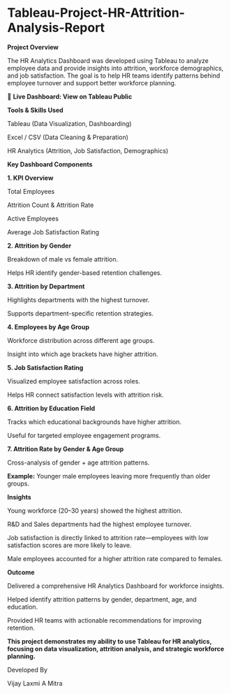 # Tableau-Project-HR-Attrition-Analysis-Report

**Project Overview**

The HR Analytics Dashboard was developed using Tableau to analyze employee data and provide insights into attrition, workforce demographics, and job satisfaction. The goal is to help HR teams identify patterns behind employee turnover and support better workforce planning.

🔗 **Live Dashboard: View on Tableau Public**

**Tools & Skills Used**

Tableau (Data Visualization, Dashboarding)

Excel / CSV (Data Cleaning & Preparation)

HR Analytics (Attrition, Job Satisfaction, Demographics)

**Key Dashboard Components**

**1. KPI Overview**

Total Employees

Attrition Count & Attrition Rate

Active Employees

Average Job Satisfaction Rating

**2. Attrition by Gender**

Breakdown of male vs female attrition.

Helps HR identify gender-based retention challenges.

**3. Attrition by Department**

Highlights departments with the highest turnover.

Supports department-specific retention strategies.

**4. Employees by Age Group**

Workforce distribution across different age groups.

Insight into which age brackets have higher attrition.

**5. Job Satisfaction Rating**

Visualized employee satisfaction across roles.

Helps HR connect satisfaction levels with attrition risk.

**6. Attrition by Education Field**

Tracks which educational backgrounds have higher attrition.

Useful for targeted employee engagement programs.

**7. Attrition Rate by Gender & Age Group**

Cross-analysis of gender + age attrition patterns.

**Example:** Younger male employees leaving more frequently than older groups.

**Insights**

Young workforce (20–30 years) showed the highest attrition.

R&D and Sales departments had the highest employee turnover.

Job satisfaction is directly linked to attrition rate—employees with low satisfaction scores are more likely to leave.

Male employees accounted for a higher attrition rate compared to females.


**Outcome**

Delivered a comprehensive HR Analytics Dashboard for workforce insights.

Helped identify attrition patterns by gender, department, age, and education.

Provided HR teams with actionable recommendations for improving retention.

**This project demonstrates my ability to use Tableau for HR analytics, focusing on data visualization, attrition analysis, and strategic workforce planning.**

Developed By

Vijay Laxmi A Mitra

